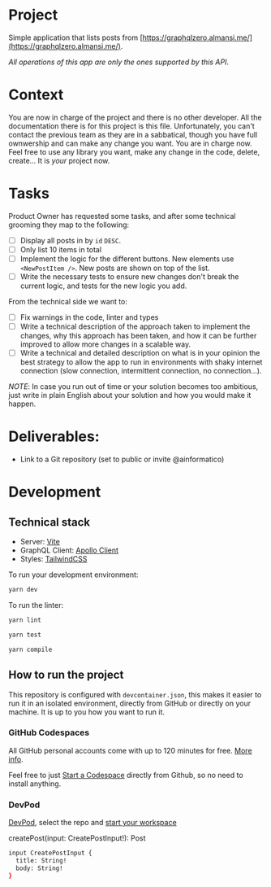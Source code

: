 # Project

Simple application that lists posts from [https://graphqlzero.almansi.me/](https://graphqlzero.almansi.me/).

_All operations of this app are only the ones supported by this API_.

# Context

You are now in charge of the project and there is no other developer. All the documentation there is for this project is this file.
Unfortunately, you can't contact the previous team as they are in a sabbatical, though you have full ownwership and can make any change you want. You are in charge now.
Feel free to use any library you want, make any change in the code, delete, create... It is _your_ project now.

# Tasks

Product Owner has requested some tasks, and after some technical grooming they map to the following:

- [ ] Display all posts in by `id` `DESC`.
- [ ] Only list 10 items in total
- [ ] Implement the logic for the different buttons. New elements use `<NewPostItem />`. New posts are shown on top of the list.
- [ ] Write the necessary tests to ensure new changes don't break the current logic, and tests for the new logic you add.

From the technical side we want to:

- [ ] Fix warnings in the code, linter and types
- [ ] Write a technical description of the approach taken to implement the changes, why this approach has been taken, and how it can be further improved to allow more changes in a scalable way.
- [ ] Write a technical and detailed description on what is in your opinion the best strategy to allow the app to run in environments with shaky internet connection (slow connection, intermittent connection, no connection...).

_NOTE_: In case you run out of time or your solution becomes too ambitious, just write in plain English about your solution and how you would make it happen.

# Deliverables:

- Link to a Git repository (set to public or invite @ainformatico)

# Development

## Technical stack

- Server: [Vite](https://vitejs.dev/)
- GraphQL Client: [Apollo Client](https://www.apollographql.com/docs/react/)
- Styles: [TailwindCSS](https://tailwindcss.com/docs/installation)

To run your development environment:

```bash
yarn dev
```

To run the linter:

```bash
yarn lint
```

```bash
yarn test
```

```bash
yarn compile
```

## How to run the project

This repository is configured with `devcontainer.json`, this makes it easier to run it in an isolated environment, directly from GitHub or directly on your machine.
It is up to you how you want to run it.

### GitHub Codespaces

All GitHub personal accounts come with up to 120 minutes for free. [More info](https://docs.github.com/en/billing/managing-billing-for-github-codespaces/about-billing-for-github-codespaces#monthly-included-storage-and-core-hours-for-personal-accounts).

Feel free to just [Start a Codespace](https://docs.github.com/en/codespaces/getting-started/quickstart) directly from Github, so no need to install anything.

### DevPod

[DevPod](https://devpod.sh/), select the repo and [start your workspace](https://devpod.sh/docs/getting-started/quickstart-vscode)

createPost(input: CreatePostInput!): Post

```sh
input CreatePostInput {
  title: String!
  body: String!
}
```
